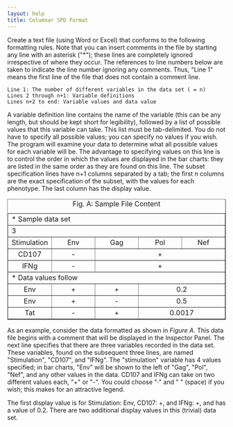 ```yaml
---
layout: help
title: Columnar SPD Format
---
```


Create a text file (using Word or Excel) that conforms to the following formatting rules. Note that you can insert comments in the file by starting any line with an asterisk ("*"); these lines are completely ignored irrespective of where they occur. The references to line numbers below are taken to indicate the line number ignoring any comments. Thus, "Line 1" means the first line of the file that does not contain a comment line.

    Line 1: The number of different variables in the data set ( = n)  
    Lines 2 through n+1: Variable definitions  
    Lines n+2 to end: Variable values and data value

A variable definition line contains the name of the variable (this can be any length, but should be kept short for legibility), followed by a list of possible values that this variable can take. This list must be tab-delimited. You do not have to specify all possible values; you can specify no values if you wish. The program will examine your data to determine what all possible values for each variable will be. The advantage to specifying values on this line is to control the order in which the values are displayed in the bar charts: they are listed in the same order as they are found on this line. The subset specification lines have n+1 columns separated by a tab; the first n columns are the exact specification of the subset, with the values for each phenotype. The last column has the display value.

<table border="1" align="center" cellspacing="0" cellpadding="3">
	<caption>Fig. A: Sample File Content</caption>
	<tr>
		<td colspan="5" align="left">* Sample data set</td>
	</tr>
	<tr>
		<td colspan="5" align="left">3</td>
	</tr>
	<tr>
		<td width="20%" align="center">Stimulation</td>
		<td width="20%" align="center">Env</td>
		<td width="20%" align="center">Gag</td>
		<td width="20%" align="center">Pol</td>
		<td width="20%" align="center">Nef</td>
	</tr>
	<tr>
		<td width="20%" align="center">CD107</td>
		<td width="20%" align="center">-</td>
		<td width="60%" align="center" colspan="3">+</td>
	</tr>
	<tr>
		<td width="20%" align="center">IFNg</td>
		<td width="20%" align="center">-</td>
		<td width="60%" align="center" colspan="3">+</td>
	</tr>
	<tr>
		<td colspan="5" align="left">* Data values follow</td>
	</tr>
	<tr>
		<td width="20%" align="center">Env</td>
		<td width="20%" align="center">+</td>
		<td width="20%" align="center">+</td>
		<td width="40%" align="center" colspan="2">0.2</td>
	</tr>
	<tr>
		<td width="20%" align="center">Env</td>
		<td width="20%" align="center">+</td>
		<td width="20%" align="center">-</td>
		<td width="40%" align="center" colspan="2">0.5</td>
	</tr>
	<tr>
		<td width="20%" align="center">Tat</td>
		<td width="20%" align="center">-</td>
		<td width="20%" align="center">+</td>
		<td width="40%" align="center" colspan="2">0.0017</td>
	</tr>
</table>

As an example, consider the data formatted as shown in *Figure A*. This data file begins with a comment that will be displayed in the Inspector Panel. The next line specifies that there are three variables recorded in the data set. These variables, found on the subsequent three lines, are named "Stimulation", "CD107", and "IFNg". The "stimulation" variable has 4 values specified; in bar charts, "Env" will be shown to the left of "Gag", "Pol", "Nef", and any other values in the data. CD107 and IFNg can take on two different values each, "+" or "-". You could choose "&middot;" and "&nbsp;" (space) if you wish; this makes for an attractive legend.

The first display value is for Stimulation: Env, CD107: +, and IFNg: +, and has a value of 0.2. There are two additional display values in this (trivial) data set.